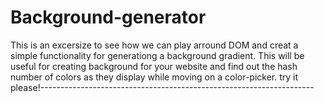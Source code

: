 # Background-generator
This is an excersize to see how we can play arround DOM and creat a simple functionality for generationg a background gradient.
This will be useful for creating background for your website and find out the hash number of colors as they display while moving on a color-picker.
try it please!--------------------------------------------------------------------
